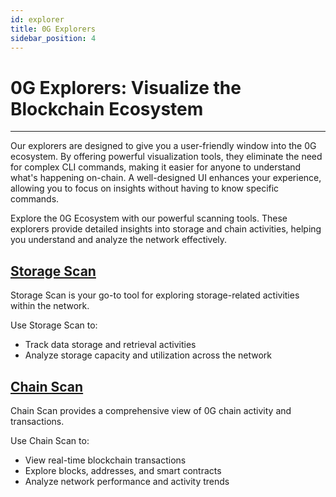 ```yaml
---
id: explorer
title: 0G Explorers
sidebar_position: 4
---
```

# 0G Explorers: Visualize the Blockchain Ecosystem
---

Our explorers are designed to give you a user-friendly window into the 0G ecosystem. By offering powerful visualization tools, they eliminate the need for complex CLI commands, making it easier for anyone to understand what's happening on-chain. A well-designed UI enhances your experience, allowing you to focus on insights without having to know specific commands.

Explore the 0G Ecosystem with our powerful scanning tools. These explorers provide detailed insights into storage and chain activities, helping you understand and analyze the network effectively.

## [Storage Scan](https://storagescan-newton.0g.ai/)

Storage Scan is your go-to tool for exploring storage-related activities within the network.

Use Storage Scan to:
- Track data storage and retrieval activities
- Analyze storage capacity and utilization across the network

## [Chain Scan](https://chainscan-newton.0g.ai)

Chain Scan provides a comprehensive view of 0G chain activity and transactions.

Use Chain Scan to:
- View real-time blockchain transactions
- Explore blocks, addresses, and smart contracts
- Analyze network performance and activity trends
